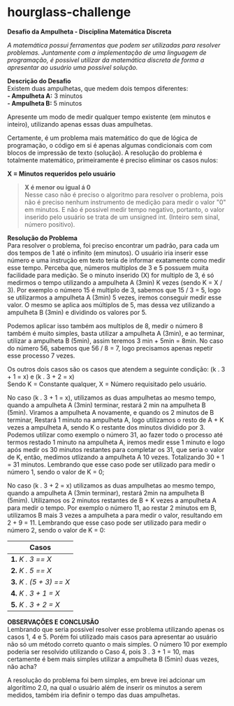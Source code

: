 # hourglass-challenge

**Desafio da Ampulheta - Disciplina Matemática Discreta**

 *A matemática possui ferramentas que podem ser utilizadas para resolver problemas. Juntamente com a implementação de uma linguagem de programação, é possivel utilizar da matemática discreta de forma a apresentar ao usuário uma possível solução.*
 
 **Descrição do Desafio**<br/>
 Existem duas ampulhetas, que medem dois tempos diferentes:<br/>
  **- Ampulheta A:** 3 minutos<br/>
  **- Ampulheta B:** 5 minutos<br/>
  
  Apresente um modo de medir qualquer tempo existente (em minutos e inteiro), utilizando apenas essas duas ampulhetas.
  
  Certamente, é um problema mais matemático do que de lógica de programação, o código em si é apenas algumas condicionais com com blocos de impressão de texto (solução).
  A resolução do problema é totalmente matemático, primeiramente é preciso eliminar os casos nulos:
  
  **X = Minutos requeridos pelo usuário**
  
  >**X é menor ou igual á 0**<br/>
  >Nesse caso não é preciso o algoritmo para resolver o problema, pois não é preciso nenhum instrumento de medição para medir o valor "0" em minutos. E não é possivel medir tempo negativo, portanto, o valor inserido pelo usuário se trata de um unsigned int. (Inteiro sem sinal, número positivo).
  
  **Resolução do Problema**<br/>
  Para resolver o problema, foi preciso encontrar um padrão, para cada um dos tempos de 1 até o infinito (em minutos). O usuário iria inserir esse número e uma instrução em texto teria de informar exatamente como medir esse tempo. Perceba que, números multiplos de 3 e 5 possuem muita facilidade para medição. Se o minuto inserido (X) for multiplo de 3, é só medirmos o tempo utilizando a ampulheta A (3min) K vezes (sendo K = X / 3). Por exemplo o número 15 é multiplo de 3, sabemos que 15 / 3 = 5, logo se utilizarmos a ampulheta A (3min) 5 vezes, iremos conseguir medir esse valor. O mesmo se aplica aos múltiplos de 5, mas dessa vez utilizando a ampulheta B (3min) e dividindo os valores por 5. 
  
  Podemos aplicar isso também aos multiplos de 8, medir o número 8 também é muito simples, basta utilizar a ampulheta A (3min), e ao terminar, utilizar a ampulheta B (5min), assim teremos 3 min + 5min = 8min. No caso do número 56, sabemos que 56 / 8 = 7, logo precisamos apenas repetir esse processo 7 vezes.
  
 Os outros dois casos são os casos que atendem a seguinte condição: (k . 3 + 1 = x) e (k . 3 + 2 = x)<br/>
 Sendo K = Constante qualquer, X = Número requisitado pelo usuário.
 
 No caso (k . 3 + 1 = x), utilizamos as duas ampulhetas ao mesmo tempo, quando a ampulheta A (3min) terminar, restará 2 min na ampulheta B (5min). Viramos a ampulheta A novamente, e quando os 2 minutos de B terminar, Restará 1 minuto na ampulheta A, logo utilizamos o resto de A + K vezes a ampulheta A, sendo K o restante dos minutos dividido por 3. Podemos utilizar como exemplo o número 31, ao fazer todo o processo até termos restado 1 minuto na ampulheta A, iremos medir esse 1 minuto e logo após medir os 30 minutos restantes para completar os 31, que seria o valor de K, então, medimos utlizando a ampulheta A 10 vezes. Totalizando 30 + 1 = 31 minutos. Lembrando que esse caso pode ser utilizado para medir o número 1, sendo o valor de K = 0;
 
 No caso (k . 3 + 2 = x) utilizamos as duas ampulhetas ao mesmo tempo, quando a ampulheta A (3min terminar), restará 2min na ampulheta B (5mim). Utilizamos os 2 minutos restantes de B + K vezes a ampulheta A para medir o tempo. Por exemplo o número 11, ao restar 2 minutos em B, utilizamos B mais 3 vezes a ampulheta a para medir o valor, resultando em 2 + 9 = 11. Lembrando que esse caso pode ser utilizado para medir o número 2, sendo o valor de K = 0:
 
 | **Casos**  |
| ------------- |
| **1.** *K . 3 == X*  |
| **2.** *K . 5 == X*  |
| **3.** *K . (5 + 3) == X* |
| **4.** *K . 3 + 1 = X* |
| **5.** *K . 3 + 2 = X*  |

**OBSERVAÇÕES E CONCLUSÃO**<br/> Lembrando que seria possivel resolver esse problema utilizando apenas os casos 1, 4 e 5. Porém foi utilizado mais casos para apresentar ao usuário não só um método correto quanto o mais simples. O número 10 por exemplo poderia ser resolvido utilizando o Caso 4, pois 3 . 3 + 1 = 10, mas certamente é bem mais simples utilizar a ampulheta B (5min) duas vezes, não acha?

A resolução do problema foi bem simples, em breve irei adcionar um algorítimo 2.0, na qual o usuário além de inserir os minutos a serem medidos, também iria definir o tempo das duas ampulhetas.
